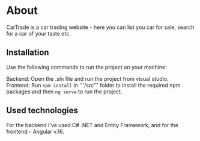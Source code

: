 # About

CarTrade is a car trading website - here you can list you car for sale, search for a car of your taste etc.

## Installation

Use the following commands to run the project on your machine:

Backend: Open the .sln file and run the project from visual studio. <br />
Frontend: Run ```npm install``` in '''/src''' folder to install the required npm packages and then ```ng serve``` to run the project.

## Used technologies

For the backend I've used C# .NET and Entity Framework, and for the frontend - Angular v.16.
